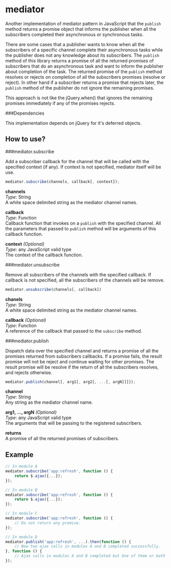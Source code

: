 mediator
========

Another implementation of mediator pattern in JavaScript that the `publish` method returns a promise object that informs the publisher when all the subscribers completed their asynchronous or synchronous tasks.

There are some cases that a publisher wants to know when all the subscribers of a specific channel complete their asynchronous tasks while the publisher does not any knowledge about its subscribers. The `publish` method of this library returns a promise of all the returned promises of subscribers that do an asynchronous task and want to inform the publisher about completion of the task. The returned promise of the `publish` method resolves or rejects on completion of all the subscribers promises (resolve or reject). In other hand if a subscriber returns a promise that rejects later, the `publish` method of the publisher do not ignore the remaining promises. 

This approach is not like the jQuery.when() that ignores the remaining promises immediately if any of the promises rejects.

###Dependencies

This implementation depends on jQuery for it's deferred objects.


How to use?
-----------


###mediator.subscribe

Add a subscriber callback for the channel that will be called with the specified context (if any).
If context is not specified, mediator itself will be use.

```javascript
mediator.subscribe(channels, callback[, context]);
```

**channels**  
*Type*: String  
A white space delimited string as the mediator channel names.

**callback**  
*Type*: Function  
Callback function that invokes on a `publish` with the specified channel.
All the parameters that passed to `publish` method will be arguments of this callback function.

**context** *(Optional)*  
*Type*: any JavaScript valid type  
The context of the callback function.


###mediator.unsubscribe

Remove all subscribers of the channels with the specified callback.
If callback is not specified, all the subscribers of the channels will be remove.

```javascript
mediator.unsubscribe(channels[, callback])
```

**chanels**  
*Type*: String  
A white space delimited string as the mediator channel names.

**callback** *(Optional)*  
*Type*: Function  
A reference of the callback that passed to the `subscribe` method.


###mediator.publish

Dispatch data over the specified channel and returns a promise of all the promises returned from subscribers callbacks. If a promise fails, the result promise will not be reject and continue waiting for other promises. The result promise will be resolve if the return of all the subscribers resolves, and rejects otherwise.

```javascript
mediator.publish(channel[, arg1[, arg2[, ...[, argN]]]]);
```

**channel**  
*Type*: String  
Any string as the mediator channel name.

**arg1, ..., argN** *(Optional)*  
*Type*: any JavaScript valid type  
The arguments that will be passing to the registered subscribers.

**returns**  
A promise of all the returned promises of subscribers.

Example
-------

```javascript
// In module A
mediator.subscribe('app:refresh', function () {
	return $.ajax({...});
});

// In module B
mediator.subscribe('app:refresh', function () {
	return $.ajax({...});
});

// In module C
mediator.subscribe('app:refresh', function () {
	// Do not return any promise.
});

// In module D
mediator.publish('app:refresh', ...).then(function () {
	// Now two ajax calls in modules A and B completed successfully.
}, function () {
	// Ajax calls in modules A and B completed but One of them or both failed.
});
```
